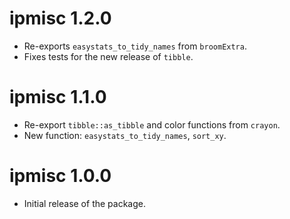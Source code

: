 # ipmisc 1.2.0

  - Re-exports `easystats_to_tidy_names` from `broomExtra`.
  - Fixes tests for the new release of `tibble`.

# ipmisc 1.1.0

  - Re-export `tibble::as_tibble` and color functions from `crayon`.
  - New function: `easystats_to_tidy_names`, `sort_xy`.

# ipmisc 1.0.0

  - Initial release of the package.
